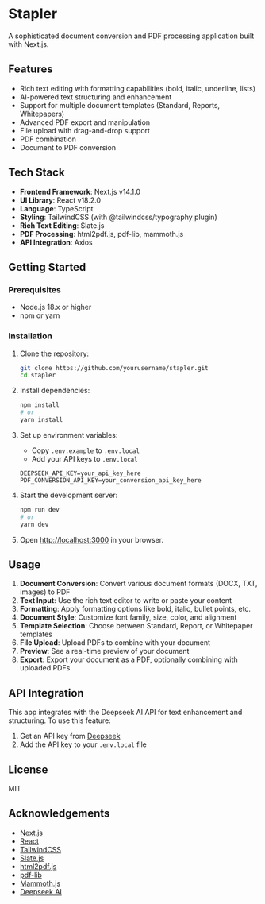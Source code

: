 # Stapler

A sophisticated document conversion and PDF processing application built with Next.js.

## Features

- Rich text editing with formatting capabilities (bold, italic, underline, lists)
- AI-powered text structuring and enhancement
- Support for multiple document templates (Standard, Reports, Whitepapers)
- Advanced PDF export and manipulation
- File upload with drag-and-drop support
- PDF combination
- Document to PDF conversion

## Tech Stack

- **Frontend Framework**: Next.js v14.1.0
- **UI Library**: React v18.2.0
- **Language**: TypeScript
- **Styling**: TailwindCSS (with @tailwindcss/typography plugin)
- **Rich Text Editing**: Slate.js
- **PDF Processing**: html2pdf.js, pdf-lib, mammoth.js
- **API Integration**: Axios

## Getting Started

### Prerequisites

- Node.js 18.x or higher
- npm or yarn

### Installation

1. Clone the repository:
   ```bash
   git clone https://github.com/yourusername/stapler.git
   cd stapler
   ```

2. Install dependencies:
   ```bash
   npm install
   # or
   yarn install
   ```

3. Set up environment variables:
   - Copy `.env.example` to `.env.local`
   - Add your API keys to `.env.local`
   ```
   DEEPSEEK_API_KEY=your_api_key_here
   PDF_CONVERSION_API_KEY=your_conversion_api_key_here
   ```

4. Start the development server:
   ```bash
   npm run dev
   # or
   yarn dev
   ```

5. Open [http://localhost:3000](http://localhost:3000) in your browser.

## Usage

1. **Document Conversion**: Convert various document formats (DOCX, TXT, images) to PDF
2. **Text Input**: Use the rich text editor to write or paste your content
3. **Formatting**: Apply formatting options like bold, italic, bullet points, etc.
4. **Document Style**: Customize font family, size, color, and alignment
5. **Template Selection**: Choose between Standard, Report, or Whitepaper templates
6. **File Upload**: Upload PDFs to combine with your document
7. **Preview**: See a real-time preview of your document
8. **Export**: Export your document as a PDF, optionally combining with uploaded PDFs

## API Integration

This app integrates with the Deepseek AI API for text enhancement and structuring. To use this feature:

1. Get an API key from [Deepseek](https://deepseek.ai)
2. Add the API key to your `.env.local` file

## License

MIT

## Acknowledgements

- [Next.js](https://nextjs.org/)
- [React](https://reactjs.org/)
- [TailwindCSS](https://tailwindcss.com/)
- [Slate.js](https://www.slatejs.org/)
- [html2pdf.js](https://github.com/eKoopmans/html2pdf.js)
- [pdf-lib](https://pdf-lib.js.org/)
- [Mammoth.js](https://github.com/mwilliamson/mammoth.js)
- [Deepseek AI](https://deepseek.ai) 